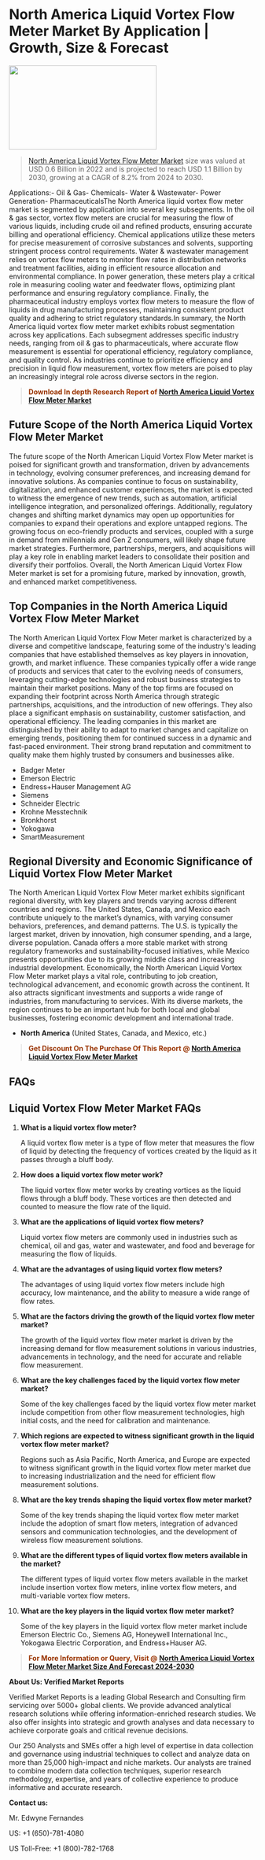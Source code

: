 <p><h1>North America Liquid Vortex Flow Meter Market By Application | Growth, Size & Forecast</h1><p><img class="aligncenter size-medium wp-image-105565" src="https://ffe5etoiles.com/wp-content/uploads/2025/01/MST7-300x171.png" alt="" width="300" height="171" /></p><blockquote><p><a href="https://www.verifiedmarketreports.com/download-sample/?rid=450226&utm_source=Github-NA&utm_medium=351" target="_blank">North America Liquid Vortex Flow Meter Market</a> size was valued at USD 0.6 Billion in 2022 and is projected to reach USD 1.1 Billion by 2030, growing at a CAGR of 8.2% from 2024 to 2030.</p></blockquote>Applications:- Oil & Gas- Chemicals- Water & Wastewater- Power Generation- PharmaceuticalsThe North America liquid vortex flow meter market is segmented by application into several key subsegments. In the oil & gas sector, vortex flow meters are crucial for measuring the flow of various liquids, including crude oil and refined products, ensuring accurate billing and operational efficiency. Chemical applications utilize these meters for precise measurement of corrosive substances and solvents, supporting stringent process control requirements. Water & wastewater management relies on vortex flow meters to monitor flow rates in distribution networks and treatment facilities, aiding in efficient resource allocation and environmental compliance. In power generation, these meters play a critical role in measuring cooling water and feedwater flows, optimizing plant performance and ensuring regulatory compliance. Finally, the pharmaceutical industry employs vortex flow meters to measure the flow of liquids in drug manufacturing processes, maintaining consistent product quality and adhering to strict regulatory standards.In summary, the North America liquid vortex flow meter market exhibits robust segmentation across key applications. Each subsegment addresses specific industry needs, ranging from oil & gas to pharmaceuticals, where accurate flow measurement is essential for operational efficiency, regulatory compliance, and quality control. As industries continue to prioritize efficiency and precision in liquid flow measurement, vortex flow meters are poised to play an increasingly integral role across diverse sectors in the region.</p><blockquote><p><span style="color: #993300;"><strong>Download In depth Research Report of <a href="https://www.verifiedmarketreports.com/download-sample/?rid=450226&utm_source=Github-NA&utm_medium=351">North America Liquid Vortex Flow Meter Market</a></strong></span></p></blockquote><h2>Future Scope of the North America Liquid Vortex Flow Meter Market</h2><p>The future scope of the North American Liquid Vortex Flow Meter market is poised for significant growth and transformation, driven by advancements in technology, evolving consumer preferences, and increasing demand for innovative solutions. As companies continue to focus on sustainability, digitalization, and enhanced customer experiences, the market is expected to witness the emergence of new trends, such as automation, artificial intelligence integration, and personalized offerings. Additionally, regulatory changes and shifting market dynamics may open up opportunities for companies to expand their operations and explore untapped regions. The growing focus on eco-friendly products and services, coupled with a surge in demand from millennials and Gen Z consumers, will likely shape future market strategies. Furthermore, partnerships, mergers, and acquisitions will play a key role in enabling market leaders to consolidate their position and diversify their portfolios. Overall, the North American Liquid Vortex Flow Meter market is set for a promising future, marked by innovation, growth, and enhanced market competitiveness.</p><h2>Top Companies in the North America Liquid Vortex Flow Meter Market</h2><p>The North American Liquid Vortex Flow Meter market is characterized by a diverse and competitive landscape, featuring some of the industry's leading companies that have established themselves as key players in innovation, growth, and market influence. These companies typically offer a wide range of products and services that cater to the evolving needs of consumers, leveraging cutting-edge technologies and robust business strategies to maintain their market positions. Many of the top firms are focused on expanding their footprint across North America through strategic partnerships, acquisitions, and the introduction of new offerings. They also place a significant emphasis on sustainability, customer satisfaction, and operational efficiency. The leading companies in this market are distinguished by their ability to adapt to market changes and capitalize on emerging trends, positioning them for continued success in a dynamic and fast-paced environment. Their strong brand reputation and commitment to quality make them highly trusted by consumers and businesses alike.</p><p><ul><li>Badger Meter </li><li> Emerson Electric </li><li> Endress+Hauser Management AG </li><li> Siemens </li><li> Schneider Electric </li><li> Krohne Messtechnik </li><li> Bronkhorst </li><li> Yokogawa </li><li> SmartMeasurement</li></ul></p><h2>Regional Diversity and Economic Significance of Liquid Vortex Flow Meter Market</h2><p>The North American Liquid Vortex Flow Meter market exhibits significant regional diversity, with key players and trends varying across different countries and regions. The United States, Canada, and Mexico each contribute uniquely to the market’s dynamics, with varying consumer behaviors, preferences, and demand patterns. The U.S. is typically the largest market, driven by innovation, high consumer spending, and a large, diverse population. Canada offers a more stable market with strong regulatory frameworks and sustainability-focused initiatives, while Mexico presents opportunities due to its growing middle class and increasing industrial development. Economically, the North American Liquid Vortex Flow Meter market plays a vital role, contributing to job creation, technological advancement, and economic growth across the continent. It also attracts significant investments and supports a wide range of industries, from manufacturing to services. With its diverse markets, the region continues to be an important hub for both local and global businesses, fostering economic development and international trade.</p><ul> <li><strong>North America</strong> (United States, Canada, and Mexico, etc.)</li></ul><blockquote><p><span style="color: #993300;"><strong>Get Discount On The Purchase Of This Report @ <a href="https://www.verifiedmarketreports.com/ask-for-discount/?rid=450226&utm_source=Github-NA&utm_medium=351">North America Liquid Vortex Flow Meter Market</a></strong></span></p></blockquote><h2>FAQs</h2><p><h2>Liquid Vortex Flow Meter Market FAQs</h1><ol> <li><strong>What is a liquid vortex flow meter?</div><div></strong></li> <p>A liquid vortex flow meter is a type of flow meter that measures the flow of liquid by detecting the frequency of vortices created by the liquid as it passes through a bluff body.</p> <li><strong>How does a liquid vortex flow meter work?</div><div></strong></li> <p>The liquid vortex flow meter works by creating vortices as the liquid flows through a bluff body. These vortices are then detected and counted to measure the flow rate of the liquid.</p> <li><strong>What are the applications of liquid vortex flow meters?</div><div></strong></li> <p>Liquid vortex flow meters are commonly used in industries such as chemical, oil and gas, water and wastewater, and food and beverage for measuring the flow of liquids.</p> <li><strong>What are the advantages of using liquid vortex flow meters?</div><div></strong></li> <p>The advantages of using liquid vortex flow meters include high accuracy, low maintenance, and the ability to measure a wide range of flow rates.</p> <li><strong>What are the factors driving the growth of the liquid vortex flow meter market?</div><div></strong></li> <p>The growth of the liquid vortex flow meter market is driven by the increasing demand for flow measurement solutions in various industries, advancements in technology, and the need for accurate and reliable flow measurement.</p> <li><strong>What are the key challenges faced by the liquid vortex flow meter market?</div><div></strong></li> <p>Some of the key challenges faced by the liquid vortex flow meter market include competition from other flow measurement technologies, high initial costs, and the need for calibration and maintenance.</p> <li><strong>Which regions are expected to witness significant growth in the liquid vortex flow meter market?</div><div></strong></li> <p>Regions such as Asia Pacific, North America, and Europe are expected to witness significant growth in the liquid vortex flow meter market due to increasing industrialization and the need for efficient flow measurement solutions.</p> <li><strong>What are the key trends shaping the liquid vortex flow meter market?</div><div></strong></li> <p>Some of the key trends shaping the liquid vortex flow meter market include the adoption of smart flow meters, integration of advanced sensors and communication technologies, and the development of wireless flow measurement solutions.</p> <li><strong>What are the different types of liquid vortex flow meters available in the market?</div><div></strong></li> <p>The different types of liquid vortex flow meters available in the market include insertion vortex flow meters, inline vortex flow meters, and multi-variable vortex flow meters.</p> <li><strong>What are the key players in the liquid vortex flow meter market?</div><div></strong></li> <p>Some of the key players in the liquid vortex flow meter market include Emerson Electric Co., Siemens AG, Honeywell International Inc., Yokogawa Electric Corporation, and Endress+Hauser AG.</p></ol></body></html></p><blockquote><p><span style="color: #993300;"><strong>For More Information or Query, Visit @ <a href="https://www.verifiedmarketreports.com/product/liquid-vortex-flow-meter-market/">North America Liquid Vortex Flow Meter Market Size And Forecast 2024-2030</a></strong></span></p></blockquote><p><strong>About Us: Verified Market Reports</strong></p><p>Verified Market Reports is a leading Global Research and Consulting firm servicing over 5000+ global clients. We provide advanced analytical research solutions while offering information-enriched research studies. We also offer insights into strategic and growth analyses and data necessary to achieve corporate goals and critical revenue decisions.</p><p>Our 250 Analysts and SMEs offer a high level of expertise in data collection and governance using industrial techniques to collect and analyze data on more than 25,000 high-impact and niche markets. Our analysts are trained to combine modern data collection techniques, superior research methodology, expertise, and years of collective experience to produce informative and accurate research.</p><p><strong>Contact us:</strong></p><p>Mr. Edwyne Fernandes</p><p>US: +1 (650)-781-4080</p><p>US Toll-Free: +1 (800)-782-1768</p>
